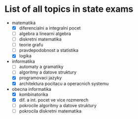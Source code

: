 # List of all topics in state exams

- matematika
  - [x] diferencialni a integralni pocet
  - [ ] algebra a linearni algebra
  - [ ] diskretni matematika
  - [ ] teorie grafu
  - [ ] pravdepodobnost a statistika
  - [x] logika

- informatika
  - [ ] automaty a gramatiky
  - [ ] algoritmy a datove struktury
  - [x] programovaci jazyky
  - [x] architektura pocitacu a operacnich systemu

- obecna informatika
  - [x] kombinatorika
  - [x] dif. a int. pocet ve vice rozmerech
  - [ ] pokrocile algoritmy a datove struktury
  - [ ] pokrocila diskretni matematika